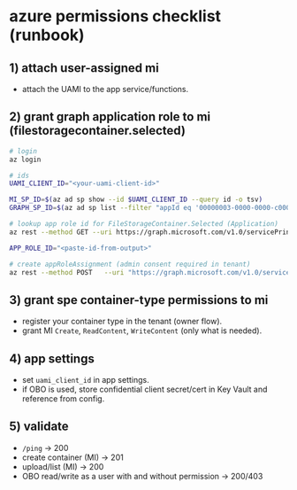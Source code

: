 # azure permissions checklist (runbook)

## 1) attach user-assigned mi
- attach the UAMI to the app service/functions.

## 2) grant graph application role to mi (filestoragecontainer.selected)
```bash
# login
az login

# ids
UAMI_CLIENT_ID="<your-uami-client-id>"

MI_SP_ID=$(az ad sp show --id $UAMI_CLIENT_ID --query id -o tsv)
GRAPH_SP_ID=$(az ad sp list --filter "appId eq '00000003-0000-0000-c000-000000000000'" --query [0].id -o tsv)

# lookup app role id for FileStorageContainer.Selected (Application)
az rest --method GET --uri https://graph.microsoft.com/v1.0/servicePrincipals/$GRAPH_SP_ID/appRoles   --query "value[?value=='FileStorageContainer.Selected' && contains(allowedMemberTypes, 'Application')].[id,displayName]" -o tsv

APP_ROLE_ID="<paste-id-from-output>"

# create appRoleAssignment (admin consent required in tenant)
az rest --method POST   --uri "https://graph.microsoft.com/v1.0/servicePrincipals/${MI_SP_ID}/appRoleAssignments"   --body "{"principalId":"${MI_SP_ID}","resourceId":"${GRAPH_SP_ID}","appRoleId":"${APP_ROLE_ID}"}"
```

## 3) grant spe container-type permissions to mi
- register your container type in the tenant (owner flow).
- grant MI `Create`, `ReadContent`, `WriteContent` (only what is needed).

## 4) app settings
- set `uami_client_id` in app settings.
- if OBO is used, store confidential client secret/cert in Key Vault and reference from config.

## 5) validate
- `/ping` → 200
- create container (MI) → 201
- upload/list (MI) → 200
- OBO read/write as a user with and without permission → 200/403
